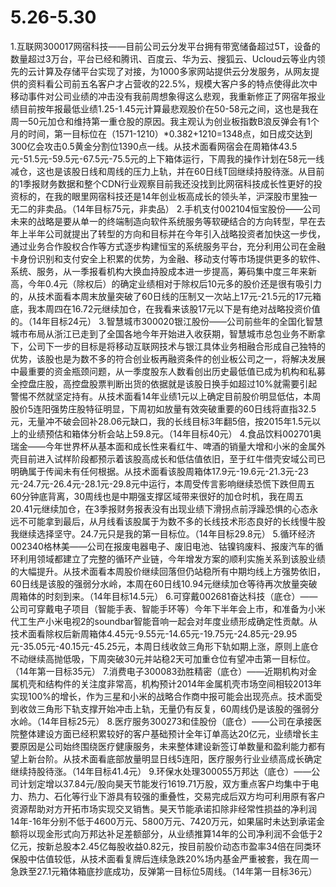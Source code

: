 # 5.26-5.30
1.互联网300017网宿科技——目前公司云分发平台拥有带宽储备超过5T，设备的数量超过3万台，平台已经和腾讯、百度云、华为云、搜狐云、Ucloud云等业内领先的云计算及存储平台实现了对接，为1000多家网站提供云分发服务，从网友提供的资料看公司前五名客户才占营收的22.5%，规模大客户多的特点使得此次中移动事件对公司业绩的冲击没有我前周想象得这么悲观，我重新修正了网宿年报业绩目前按年报最低业绩1.25-1.45元计算最悲观股价在50-58元之间，这也是我在周一50元加仓和维持第一重仓股的原因。我主观认为创业板指数B浪反弹会有1个月的时间，第一目标位在（1571-1210）*0.382+1210=1348点，如日成交达到300亿会攻击0.5黄金分割位1390点一线。从技术面看网宿会在周箱体43.5元-51.5元-59.5元-67.5元-75.5元的上下箱体运行，下周我的操作计划在58元一线减仓，这也是该股日线和周线的压力上轨，并在60日线T回继续持股待涨。从目前的1季报财务数据和整个CDN行业观察目前我还没找到比网宿科技成长性更好的投资标的，在我的眼里网宿科技还是14年创业板高成长的领头羊，沪深股市里独一无二的非卖品。（14年目标75元，非卖品）
2.手机支付002104恒宝股份——公司未来的战略是要从单一的终端制造向软件系统服务等软硬结合的方向转型，早在去年上半年公司就提出了转型的方向和目标并在今年引入战略投资者加快这一步伐，通过业务合作股权合作等方式逐步构建恒宝的系统服务平台，充分利用公司在金融卡身份识别和支付安全上积累的优势，为金融、移动支付等市场提供更多的软件、系统、服务，从一季报看机构大换血持股成本进一步提高，筹码集中度三年来新高，今年0.4元（除权后）的确定业绩相对于除权后10元多的股价还是很有吸引力的，从技术面看本周末放量突破了60日线的压制又一次站上17元-21.5元的17元箱底，我本周四在16.72元继续加仓，在我看来该股17元以下是有绝对战略投资价值的。（14年目标24元）
3.智慧城市300020银江股份——公司前些年的全国化智慧城市布局从浙江已走到了全国各地今年开始进入收获期，智慧城市总包业务不断拿下，公司下一步的目标是将移动互联网技术与银江具体业务相融合形成自己独特的优势，该股也是为数不多的符合创业板再融资条件的创业板公司之一，将解决发展中最重要的资金瓶颈问题，从一季度股东人数看创出历史最低值已成为机构和私募全控盘庄股，高控盘股票判断出货的依据就是该股日换手如超过10%就需要引起警惕不然就坚定持有。从技术面看14年业绩1元以上确定目前股价明显低估，本周股价5连阳强势庄股特征明显，下周初如放量有效突破重要的60日线将直指32.5元，无量冲不破会回补28.06元缺口，我的长线目标3年翻5倍，按2015年1.5元以上的业绩预估和箱体分析会站上59.8元。（14年目标40元）
4.食品饮料002701奥瑞金——今年世界杯从基本面和成长性来看红牛、啤酒的销量大增和小米的金属外壳目前进入试样阶段都预示着该股高成长和低估值依旧，至于红牛借壳安域公司已明确属于传闻未有任何根据。从技术面看该股周箱体17.9元-19.6元-21.3元-23元-24.7元-26.4元-28.1元-29.8元中运行，本周受传言影响继续恐慌下跌但周五60分钟底背离，30周线也是中期强支撑区域带来很好的加仓时机，我在周五20.41元继续加仓，在3季报财务报表没有出现业绩下滑拐点前浮躁恐惧的心态永远不可能拿到最后，从月线看该股属于为数不多的长线技术形态良好的长线慢牛股我继续选择坚守。24.7元只是我的第一目标位。（14年目标29.8元）
5.循环经济002340格林美——公司在报废电器电子、废旧电池、钴镍钨废料、报废汽车的循环利用领域都建立了完整的循环产业链，今年增发方案的顺利实施关系到该股业绩的大幅提升。从技术面看本周股价继续回落但仍站稳所有中期均线上方强势依旧，60日线是该股的强弱分水岭，本周在60日线10.94元继续加仓等待再次放量突破周箱体的时刻到来。（14年目标14.5元）
6.可穿戴002681奋达科技（底仓）——公司可穿戴电子项目（智能手表、智能手环等）今年下半年会上市，和准备为小米代工生产小米电视2的soundbar智能音响一起会对年度业绩形成确定性贡献。从技术面看除权后新周箱体4.45元-9.55元-14.65元-19.75元-24.85元-29.95元-35.05元-40.15元-45.25元，本周日线收敛三角形下轨如期上涨，原则上底仓不动继续高抛低吸，下周突破30元并站稳2天可加重仓位有望冲击第一目标位。（14年第一目标35元）
7.消费电子300083劲胜精密（底仓）——近期机构对金属机壳和结构件的关注度非常高，机构预计2014年金属机壳市场空间相较2013年实现100%的增长，作为三星和小米的战略合作商中报可能会出现亮点。技术面受到收敛三角形下轨支撑开始冲击上轨，无量仍有反复，60周线仍是该股的强弱分水岭。（14年目标25元）
8.医疗服务300273和佳股份（底仓）——公司在承接医院整体建设方面已经积累较好的客户基础预计全年订单高达20亿元，业绩增长主要原因是公司始终围绕医疗健康服务，未来整体建设新签订单数量和盈利能力都有望上新台阶。从技术面看底部放量明显日线5连阳，医疗服务行业业绩高成长确定继续持股待涨。（14年目标41.4元）
9.环保水处理300055万邦达（底仓）——公司计划定增以37.84元/股向昊天节能发行1619.71万股，双方重点客户均集中于电力、热力、石化等行业下游具有较强的重叠性，交易完成后双方均可利用原有客户资源帮助对方开拓市场实现交叉销售。昊天节能承诺扣除非经常性损益的净利润14年-16年分别不低于4600万元、5800万元、7420万元，如果届时未达到承诺金额将以现金形式向万邦达补足差额部分，从业绩推算14年的公司净利润不会低于2亿元，按新总股本2.45亿每股收益0.82元，按目前股价动态市盈率34倍在同类环保股中估值较低，从技术面看复牌后连续急跌20%场内基金严重被套，我在周一急跌至27.1元箱体箱底抄底成功，反弹第一目标位5周线。（14年第一目标36元）